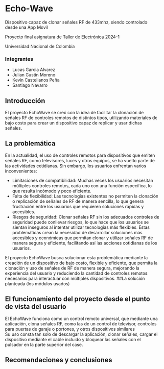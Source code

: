 # Echo-Wave
Dispositivo capaz de clonar señales RF de 433mhz, siendo controlado desde una App Movil

Proyecto final asignatura de Taller de Electrónica 2024-1

Universidad Nacional de Colombia
### Integrantes
* Lucas Garcia Alvarez
* Julian Gustin Moreno
* Kevin Castellanos Peña
* Santiago Navarro

## Introducción
El proyecto EchoWave se creó con la idea de facilitar la clonación de señales RF de controles remotos de distintos tipos, utilizando materiales de bajo costo para crear un dispositivo capaz de replicar y usar dichas señales. 

## La problemática
En la actualidad, el uso de controles remotos para dispositivos que emiten señales RF, como televisores, luces y otros equipos, se ha vuelto parte de las actividades cotidianas. Sin embargo, los usuarios enfrentan varios inconvenientes:

- Limitaciones de compatibilidad: Muchas veces los usuarios necesitan múltiples controles remotos, cada uno con una función específica, lo que resulta incómodo y poco eficiente.
- Falta de flexibilidad: Las tecnologías existentes no permiten la clonación o replicación de señales de RF de manera sencilla, lo que genera frustración entre los usuarios que requieren soluciones rápidas y accesibles.
- Riesgos de seguridad: Clonar señales RF sin los adecuados controles de seguridad puede conllevar riesgos, lo que hace que los usuarios se sientan inseguros al intentar utilizar tecnologías más flexibles.
Estas problemáticas crean la necesidad de desarrollar soluciones más accesibles y económicas que permitan clonar y utilizar señales RF de manera segura y eficiente, facilitando así las acciones cotidianas de los usuarios.

El proyecto EchoWave busca solucionar esta problemática mediante la creación de un dispositivo de bajo costo, flexible y eficiente, que permita la clonación y uso de señales de RF de manera segura, mejorando la experiencia del usuario y reduciendo la cantidad de controles remotos necesarios para interactuar con múltiples dispositivos.
##La solución planteada (los módulos usados)

## El funcionamiento del proyecto desde el punto de vista del usuario

El EchoWave funciona como un control remoto universal, que mediante una aplicación, clona señales RF, como las de un control de televisor, controles para puertas de garaje o portones, y otros dispositivos similares  
Su uso consta tan solo de descargar la aplicación, clonar señales, cargar el dispositivo mediante el cable incluido y bloquear las señales con el pulsador en la parte superior del case.

## Recomendaciones y conclusiones
